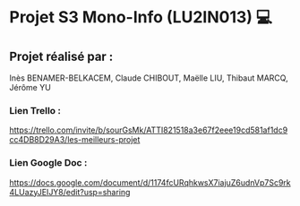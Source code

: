 # Projet S3 Mono-Info (LU2IN013) 💻

## Projet réalisé par :
Inès BENAMER-BELKACEM, Claude CHIBOUT, Maëlle LIU, Thibaut MARCQ, Jérôme YU

### Lien Trello :
https://trello.com/invite/b/sourGsMk/ATTI821518a3e67f2eee19cd581af1dc9cc4DB8D29A3/les-meilleurs-projet

### Lien Google Doc :
https://docs.google.com/document/d/1174fcURqhkwsX7iajuZ6udnVp7Sc9rk4LUazyJEIJY8/edit?usp=sharing

